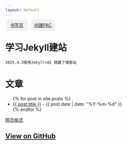 ```yaml
---
layout: default
---
```


<span style="background-color: #f0f0f0; padding: 10px; margin: 5px; border-radius: 5px;">
  <a href="https://shuqian.111600.xyz/">书签页</a>
</span>
<span style="background-color: #f0f0f0; padding: 10px; margin: 5px; border-radius: 5px;">
  <a href="https://sspac.111600.xyz/">创建PAC</a>
</span>


# 学习Jekyll建站

```
2025.4.3使用Jekyll+AI 搭建了博客站
```


<h1>文章</h1>
<ul>
  {% for post in site.posts %}
  <li><a href="{{ post.url }}">{{ post.title }}</a> - {{ post.date | date: "%Y-%m-%d" }}</li>
  {% endfor %}
</ul>


[网页格式](./another-page.html)

## <a href="https://github.com/1523090155/blog" class="btn">View on GitHub</a>
